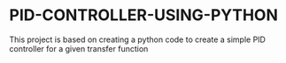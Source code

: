 # PID-CONTROLLER-USING-PYTHON
This project is based on creating a python code to create a simple PID controller for a given transfer function
